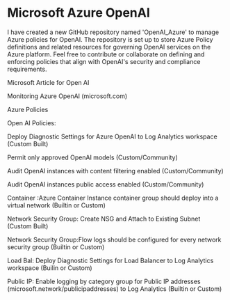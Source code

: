 # Microsoft Azure OpenAI

I have created a new GitHub repository named 'OpenAI_Azure' to manage Azure policies for OpenAI. The repository is set up to store Azure Policy definitions and related resources for governing OpenAI services on the Azure platform. Feel free to contribute or collaborate on defining and enforcing policies that align with OpenAI's security and compliance requirements.

Microsoft Article for Open AI

Monitoring Azure OpenAI (microsoft.com)

Azure Policies

Open AI Policies:

Deploy Diagnostic Settings for Azure OpenAI to Log Analytics workspace (Custom Built)

Permit only approved OpenAI models (Custom/Community)

Audit OpenAI instances with content filtering enabled (Custom/Community)

Audit OpenAI instances public access enabled (Custom/Community)

Container :Azure Container Instance container group should deploy into a virtual network (Builtin or Custom)

Network Security Group: Create NSG and Attach to Existing Subnet (Custom Built)

Network Security Group:Flow logs should be configured for every network security group (Builtin or Custom)

Load Bal: Deploy Diagnostic Settings for Load Balancer to Log Analytics workspace (Builin or Custom)

Public IP: Enable logging by category group for Public IP addresses (microsoft.network/publicipaddresses) to Log Analytics (Builtin or Custom)

